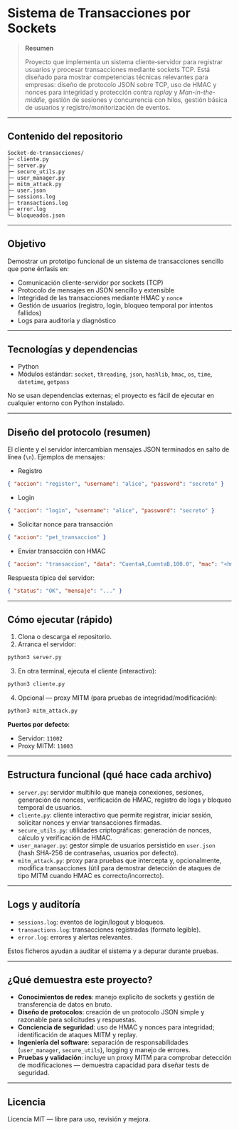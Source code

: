 # Sistema de Transacciones por Sockets

> **Resumen**
>
> Proyecto que implementa un sistema cliente‑servidor para registrar usuarios y procesar transacciones mediante sockets TCP. Está diseñado para mostrar competencias técnicas relevantes para empresas: diseño de protocolo JSON sobre TCP, uso de HMAC y nonces para integridad y protección contra *replay* y *Man-in-the-middle*, gestión de sesiones y concurrencia con hilos, gestión básica de usuarios y registro/monitorización de eventos.

---

## Contenido del repositorio

```
Socket-de-transacciones/
├─ cliente.py
├─ server.py
├─ secure_utils.py
├─ user_manager.py
├─ mitm_attack.py
├─ user.json          
├─ sessions.log
├─ transactions.log
├─ error.log
└─ bloqueados.json    
```

---

## Objetivo

Demostrar un prototipo funcional de un sistema de transacciones sencillo que pone énfasis en:

* Comunicación cliente-servidor por sockets (TCP)
* Protocolo de mensajes en JSON sencillo y extensible
* Integridad de las transacciones mediante HMAC y `nonce`
* Gestión de usuarios (registro, login, bloqueo temporal por intentos fallidos)
* Logs para auditoría y diagnóstico

---

## Tecnologías y dependencias

* Python
* Módulos estándar: `socket`, `threading`, `json`, `hashlib`, `hmac`, `os`, `time`, `datetime`, `getpass`

No se usan dependencias externas; el proyecto es fácil de ejecutar en cualquier entorno con Python instalado.

---

## Diseño del protocolo (resumen)

El cliente y el servidor intercambian mensajes JSON terminados en salto de línea (`\n`). Ejemplos de mensajes:

* Registro

```json
{ "accion": "register", "username": "alice", "password": "secreto" }
```

* Login

```json
{ "accion": "login", "username": "alice", "password": "secreto" }
```

* Solicitar nonce para transacción

```json
{ "accion": "pet_transaccion" }
```

* Enviar transacción con HMAC

```json
{ "accion": "transaccion", "data": "CuentaA,CuentaB,100.0", "mac": "<hmac_hex>" }
```

Respuesta típica del servidor:

```json
{ "status": "OK", "mensaje": "..." }
```

---

## Cómo ejecutar (rápido)

1. Clona o descarga el repositorio.
2. Arranca el servidor:

```bash
python3 server.py
```

3. En otra terminal, ejecuta el cliente (interactivo):

```bash
python3 cliente.py
```

4. Opcional — proxy MITM (para pruebas de integridad/modificación):

```bash
python3 mitm_attack.py
```

**Puertos por defecto**:

* Servidor: `11002`
* Proxy MITM: `11003`

---

## Estructura funcional (qué hace cada archivo)

* `server.py`: servidor multihilo que maneja conexiones, sesiones, generación de nonces, verificación de HMAC, registro de logs y bloqueo temporal de usuarios.
* `cliente.py`: cliente interactivo que permite registrar, iniciar sesión, solicitar nonces y enviar transacciones firmadas.
* `secure_utils.py`: utilidades criptográficas: generación de nonces, cálculo y verificación de HMAC.
* `user_manager.py`: gestor simple de usuarios persistido en `user.json` (hash SHA‑256 de contraseñas, usuarios por defecto).
* `mitm_attack.py`: proxy para pruebas que intercepta y, opcionalmente, modifica transacciones (útil para demostrar detección de ataques de tipo MITM cuando HMAC es correcto/incorrecto).

---

## Logs y auditoría

* `sessions.log`: eventos de login/logout y bloqueos.
* `transactions.log`: transacciones registradas (formato legible).
* `error.log`: errores y alertas relevantes.

Estos ficheros ayudan a auditar el sistema y a depurar durante pruebas.

---

## ¿Qué demuestra este proyecto?

* **Conocimientos de redes**: manejo explícito de sockets y gestión de transferencia de datos en bruto.
* **Diseño de protocolos**: creación de un protocolo JSON simple y razonable para solicitudes y respuestas.
* **Conciencia de seguridad**: uso de HMAC y nonces para integridad; identificación de ataques MITM y replay.
* **Ingeniería del software**: separación de responsabilidades (`user_manager`, `secure_utils`), logging y manejo de errores.
* **Pruebas y validación**: incluye un proxy MITM para comprobar detección de modificaciones — demuestra capacidad para diseñar tests de seguridad.

---

## Licencia

Licencia MIT — libre para uso, revisión y mejora.
